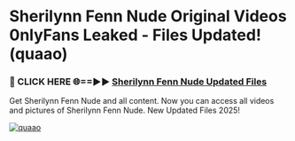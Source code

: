 # Sherilynn Fenn Nude Original Videos 0nlyFans Leaked - Files Updated! (quaao)

<h3>🔴 CLICK HERE 🌐==►► <a href="https://tinyurl.com/4mcuefdz" rel="nofollow">Sherilynn Fenn Nude Updated Files</a></h3>

Get Sherilynn Fenn Nude and all content. Now you can access all videos and pictures of Sherilynn Fenn Nude. New Updated Files 2025!

[![quaao](https://i.imgur.com/StAQSOY.gif)](https://tinyurl.com/4mcuefdz)
